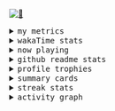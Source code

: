 [![🐙](https://hits.seeyoufarm.com/api/count/incr/badge.svg?url=https%3A%2F%2Fgithub.com%2Fktnkk%2Fhit-counter&count_bg=%23070707&title_bg=%23070707&icon=&icon_color=%23E7E7E7&title=visitors&edge_flat=true)](https://hits.seeyoufarm.com)

<details>
  <summary> <samp>my metrics</samp></summary>
  
  <br>
  
 ![🐳](https://github.com/kkhys/kkhys/blob/main/github-metrics.svg)
  
  ***
</details>

<details>
  <summary> <samp>wakaTime stats</samp></summary>
  
  <br>
  
<!--START_SECTION:waka-->
![Code Time](http://img.shields.io/badge/Code%20Time-5%2C634%20hrs%205%20mins-blue)

**🐱 My GitHub Data** 

> 📦 5.2 MB Used in GitHub's Storage 
 > 
> 💼 Opted to Hire
 > 
> 📜 9 Public Repositories 
 > 
> 🔑 23 Private Repositories 
 > 
**I'm an Early 🐤** 

```text
🌞 Morning                8548 commits        ███████░░░░░░░░░░░░░░░░░░   28.91 % 
🌆 Daytime                6485 commits        █████░░░░░░░░░░░░░░░░░░░░   21.94 % 
🌃 Evening                12216 commits       ██████████░░░░░░░░░░░░░░░   41.32 % 
🌙 Night                  2315 commits        ██░░░░░░░░░░░░░░░░░░░░░░░   07.83 % 
```
📅 **I'm Most Productive on Sunday** 

```text
Monday                   3657 commits        ███░░░░░░░░░░░░░░░░░░░░░░   12.37 % 
Tuesday                  4098 commits        ███░░░░░░░░░░░░░░░░░░░░░░   13.86 % 
Wednesday                4010 commits        ███░░░░░░░░░░░░░░░░░░░░░░   13.56 % 
Thursday                 4108 commits        ███░░░░░░░░░░░░░░░░░░░░░░   13.90 % 
Friday                   4231 commits        ████░░░░░░░░░░░░░░░░░░░░░   14.31 % 
Saturday                 4370 commits        ████░░░░░░░░░░░░░░░░░░░░░   14.78 % 
Sunday                   5090 commits        ████░░░░░░░░░░░░░░░░░░░░░   17.22 % 
```


📊 **This Week I Spent My Time On** 

```text
🕑︎ Time Zone: Asia/Tokyo

💬 Programming Languages: 
TypeScript               27 hrs 58 mins      ██████████░░░░░░░░░░░░░░░   40.46 % 
Other                    24 hrs 27 mins      █████████░░░░░░░░░░░░░░░░   35.36 % 
Java                     7 hrs 42 mins       ███░░░░░░░░░░░░░░░░░░░░░░   11.16 % 
MDX                      3 hrs 51 mins       █░░░░░░░░░░░░░░░░░░░░░░░░   05.58 % 
SQL                      1 hr 11 mins        ░░░░░░░░░░░░░░░░░░░░░░░░░   01.73 % 

🔥 Editors: 
Chrome                   30 hrs 31 mins      ███████████░░░░░░░░░░░░░░   44.15 % 
IntelliJ IDEA            25 hrs 36 mins      █████████░░░░░░░░░░░░░░░░   37.03 % 
WebStorm                 12 hrs 51 mins      █████░░░░░░░░░░░░░░░░░░░░   18.58 % 
DataGrip                 9 mins              ░░░░░░░░░░░░░░░░░░░░░░░░░   00.24 % 

💻 Operating System: 
Mac                      69 hrs 9 mins       █████████████████████████   100.00 % 
```


 Last Updated on 2025/01/17 18:44:48 UTC
<!--END_SECTION:waka-->
  
  ***
</details>


<details>
  <summary> <samp>now playing</samp></summary>
  
  <br>
 
 [![🐟](https://spotify-github-profile.vercel.app/api/view?uid=31ryofms4dnv7mrohhepo4c4zgqu&cover_image=true&theme=default&show_offline=false&background_color=121212&bar_color=53b14f&bar_color_cover=false)](https://open.spotify.com/user/31ryofms4dnv7mrohhepo4c4zgqu)
  
  ***
</details>

<details>
  <summary> <samp>github readme stats</samp></summary>
  
  <br>
  
 <p align="left"> 
  <img alt="🐠" src="https://github-readme-stats.vercel.app/api?username=kkhys&count_private=true&show_icons=true&theme=dark&include_all_commits=true" />
  <img alt="🐟" src="https://github-readme-stats.vercel.app/api/top-langs/?username=kkhys&layout=compact&theme=dark&langs_count=10&hide=HTML,CSS,SCSS" />
</p>
  
  ***
</details>

<details>
  <summary> <samp>profile trophies</samp></summary>
  
  <br>
  
  [![🐬](https://github-profile-trophy.vercel.app/?username=kkhys&rank=SECRET,SSS,SS,S,AAA,AA,A&theme=darkhub&row=1&margin-w=10&no-bg=true)](https://github.com/ryo-ma/github-profile-trophy)
  
  ***
</details>

<details>
  <summary> <samp>summary cards</samp></summary>
  
  <br>
  
  ![🐋](https://github-profile-summary-cards.vercel.app/api/cards/profile-details?username=kkhys&theme=github_dark)
  ![🦑](https://github-profile-summary-cards.vercel.app/api/cards/repos-per-language?username=kkhys&theme=github_dark)
  ![🦭](https://github-profile-summary-cards.vercel.app/api/cards/most-commit-language?username=kkhys&theme=github_dark)
  ![🦀](https://github-profile-summary-cards.vercel.app/api/cards/stats?username=kkhys&theme=github_dark)
  ![🦈](https://github-profile-summary-cards.vercel.app/api/cards/productive-time?username=kkhys&theme=github_dark)
  
  ***
</details>

<details>
  <summary> <samp>streak stats</samp></summary>
  
  <br>
  
  [![🐠](http://github-readme-streak-stats.herokuapp.com?user=kkhys&theme=dark)](https://git.io/streak-stats)
  
  ***
</details>

<details>
  <summary> <samp>activity graph</samp></summary>
  
  <br>
  
  [![🐡](https://github-readme-activity-graph.vercel.app/graph?username=kkhys&theme=xcode)](https://github.com/ashutosh00710/github-readme-activity-graph)
  
  ***
</details>

